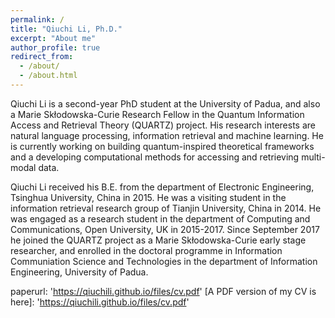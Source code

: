 ```yaml
---
permalink: /
title: "Qiuchi Li, Ph.D."
excerpt: "About me"
author_profile: true
redirect_from: 
  - /about/
  - /about.html
---
```


Qiuchi Li is a second-year PhD student at the University of Padua, and also a Marie Skłodowska-Curie Research Fellow in the Quantum Information Access and Retrieval Theory (QUARTZ) project. His research interests are natural language processing, information retrieval and machine learning. He is currently working on building quantum-inspired theoretical frameworks and a developing computational methods for accessing and retrieving multi-modal data.

Qiuchi Li received his B.E. from the department of Electronic Engineering, Tsinghua University, China in 2015. He was a visiting student in the information retrieval research group of Tianjin University, China in 2014. He was engaged as a research student in the department of Computing and Communications, Open University, UK in 2015-2017. Since September 2017 he joined the QUARTZ project as a Marie Skłodowska-Curie early stage researcher, and enrolled in the doctoral programme in Information Communiation Science and Technologies in the department of Information Engineering, University of Padua.

paperurl: 'https://qiuchili.github.io/files/cv.pdf'
[A PDF version of my CV is here]: 'https://qiuchili.github.io/files/cv.pdf'
